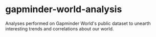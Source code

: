 # gapminder-world-analysis
Analyses performed on Gapminder World's public dataset to unearth interesting trends and correlations about our world.
